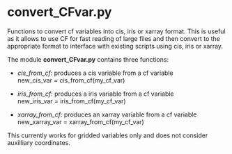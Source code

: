 # convert_CFvar.py

Functions to convert cf variables into cis, iris or xarray format. 
This is useful as it allows to use CF for fast reading of large 
files and then convert to the appropriate format to interface with 
existing scripts using cis, iris or xarray.

The module **convert_CFvar.py** contains three functions:  
- *cis_from_cf*: produces a cis variable from a cf variable  
new_cis_var = cis_from_cf(my_cf_var)

- *iris_from_cf*: produces a iris variable from a cf variable  
new_iris_var = iris_from_cf(my_cf_var)

- *xarray_from_cf*: produces an xarray variable from a cf variable  
new_xarray_var = xarray_from_cf(my_cf_var)

This currently works for gridded variables only and does not consider
auxilliary coordinates.
